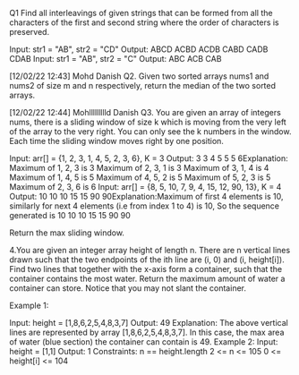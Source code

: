 Q1 Find all interleavings of given strings that can be formed from all the characters of the first and second string where the order of characters is preserved.
 
Input: str1 = "AB",  str2 = "CD"
Output:
    ABCD
    ACBD
    ACDB
    CABD
    CADB
    CDAB
Input: str1 = "AB",  str2 = "C"
Output:
    ABC
    ACB
    CAB
 
[12/02/22 12:43] Mohd Danish
Q2. Given two sorted arrays nums1 and nums2 of size m and n respectively, return the median of the two sorted arrays.
 
[12/02/22 12:44] Mohllllllllld Danish
Q3. You are given an array of integers nums, there is a sliding window of size k which is moving from the very left of the array to the very right. You can only see the k numbers in the window. Each time the sliding window moves right by one position.



Input: arr[] = {1, 2, 3, 1, 4, 5, 2, 3, 6}, K = 3 Output: 3 3 4 5 5 5 6Explanation: 
Maximum of 1, 2, 3 is 3
Maximum of 2, 3, 1 is 3
Maximum of 3, 1, 4 is 4
Maximum of 1, 4, 5 is 5
Maximum of 4, 5, 2 is 5 
Maximum of 5, 2, 3 is 5
Maximum of 2, 3, 6 is 6
Input: arr[] = {8, 5, 10, 7, 9, 4, 15, 12, 90, 13}, K = 4 Output: 10 10 10 15 15 90 90Explanation:Maximum of first 4 elements is 10, similarly for next 4 
elements (i.e from index 1 to 4) is 10, So the sequence 
generated is 10 10 10 15 15 90 90

Return the max sliding window.



4.You are given an integer array height of length n. There are n vertical lines drawn such that the two endpoints of the ith line are (i, 0) and (i, height[i]).
Find two lines that together with the x-axis form a container, such that the container contains the most water.
Return the maximum amount of water a container can store.
Notice that you may not slant the container.


Example 1:
 
 
Input: height = [1,8,6,2,5,4,8,3,7]
Output: 49
Explanation: The above vertical lines are represented by array [1,8,6,2,5,4,8,3,7]. In this case, the max area of water (blue section) the container can contain is 49.
Example 2:
Input: height = [1,1]
Output: 1
Constraints:
n == height.length
2 <= n <= 105
0 <= height[i] <= 104